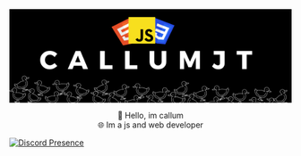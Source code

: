 <img src="./images/CallumJt.png" border-radius="8px" align="center">

<p align="center">
  👋 Hello, im callum<br>
  🌐 Im a js and web developer<br>
</p>

[![Discord Presence](https://lanyard.cnrad.dev/api/529773171574833152)](https://discord.com/users/529773171574833152?borderRadius=99999px)
